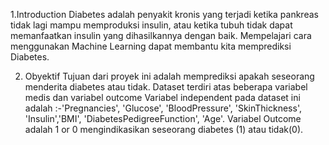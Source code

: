 1.Introduction
Diabetes adalah penyakit kronis yang terjadi ketika pankreas tidak lagi mampu memproduksi insulin, atau ketika tubuh tidak dapat memanfaatkan insulin yang dihasilkannya dengan baik. Mempelajari cara menggunakan Machine Learning dapat membantu kita memprediksi Diabetes. 


2. Obyektif
Tujuan dari proyek ini adalah memprediksi apakah seseorang menderita diabetes atau tidak. Dataset terdiri atas beberapa variabel medis dan variabel outcome Variabel independent pada dataset ini adalah :-'Pregnancies', 'Glucose', 'BloodPressure', 'SkinThickness', 'Insulin','BMI', 'DiabetesPedigreeFunction', 'Age'. Variabel Outcome adalah 1 or 0 mengindikasikan seseorang diabetes (1) atau tidak(0).
